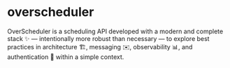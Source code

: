 # overscheduler

OverScheduler is a scheduling API developed with a modern and complete stack ✨ — intentionally more robust than necessary — to explore best practices in architecture 🏗️, messaging ✉️, observability 📊, and authentication 🔐 within a simple context.
